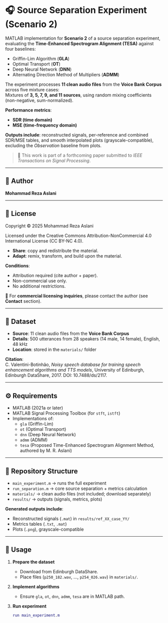 # 🎧 Source Separation Experiment (Scenario 2)

MATLAB implementation for **Scenario 2** of a source separation experiment, evaluating the **Time-Enhanced Spectrogram Alignment (TESA)** against four baselines:

- Griffin-Lim Algorithm (**GLA**)
- Optimal Transport (**OT**)
- Deep Neural Network (**DNN**)
- Alternating Direction Method of Multipliers (**ADMM**)

The experiment processes **11 clean audio files** from the **Voice Bank Corpus** across five mixture cases:\
Mixtures of **3, 5, 7, 9, and 11 sources**, using random mixing coefficients (non-negative, sum-normalized).

**Performance metrics**:

- **SDR (time domain)**
- **MSE (time-frequency domain)**

**Outputs include**: reconstructed signals, per-reference and combined SDR/MSE tables, and smooth interpolated plots (grayscale-compatible), excluding the *Observation* baseline from plots.

> 📝 This work is part of a forthcoming paper submitted to *IEEE Transactions on Signal Processing*.

---

## 👤 Author

**Mohammad Reza Aslani**

---

## 📜 License

Copyright © 2025 Mohammad Reza Aslani

Licensed under the Creative Commons Attribution-NonCommercial 4.0 International License (CC BY-NC 4.0).

- **Share**: copy and redistribute the material.
- **Adapt**: remix, transform, and build upon the material.

**Conditions**:

- Attribution required (cite author + paper).
- Non-commercial use only.
- No additional restrictions.

💼 For **commercial licensing inquiries**, please contact the author (see **Contact** section).

---

## 📂 Dataset

- **Source**: 11 clean audio files from the **Voice Bank Corpus**
- **Details**: 500 utterances from 28 speakers (14 male, 14 female), English, 48 kHz
- **Location**: stored in the `materials/` folder

**Citation**:\
C. Valentini-Botinhão, *Noisy speech database for training speech enhancement algorithms and TTS models*, University of Edinburgh, Edinburgh DataShare, 2017. DOI: 10.7488/ds/2117.

---

## ⚙️ Requirements

- MATLAB (2021a or later)
- MATLAB Signal Processing Toolbox (for `stft`, `istft`)
- Implementations of:
  - `gla` (Griffin-Lim)
  - `ot` (Optimal Transport)
  - `dnn` (Deep Neural Network)
  - `admm` (ADMM)
  - `tesa` (Proposed Time-Enhanced Spectrogram Alignment Method, authored by M. R. Aslani)

---

## 📁 Repository Structure

- `main_experiment.m` → runs the full experiment
- `run_separation.m` → core source separation + metrics calculation
- `materials/` → clean audio files (not included; download separately)
- `results/` → outputs (signals, metrics, plots)

**Generated outputs include**:

- Reconstructed signals (`.mat`) in `results/ref_XX_case_YY/`
- Metrics tables (`.txt`, `.mat`)
- Plots (`.png`), grayscale-compatible

---

## 🚀 Usage

1. **Prepare the dataset**

   - Download from Edinburgh DataShare.
   - Place files (`p250_182.wav`, ..., `p254_026.wav`) in `materials/`.

2. **Implement algorithms**

   - Ensure `gla`, `ot`, `dnn`, `admm`, `tesa` are in MATLAB path.

3. **Run experiment**

   ```matlab
   run main_experiment.m
   ```
